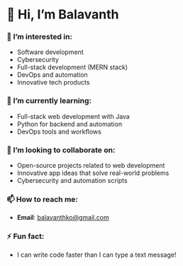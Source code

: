 # 👋 Hi, I’m Balavanth

### 👀 I’m interested in:  
- Software development  
- Cybersecurity  
- Full-stack development (MERN stack)  
- DevOps and automation  
- Innovative tech products  

### 🌱 I’m currently learning:  
- Full-stack web development with Java  
- Python for backend and automation  
- DevOps tools and workflows  

### 💞️ I’m looking to collaborate on:  
- Open-source projects related to web development  
- Innovative app ideas that solve real-world problems  
- Cybersecurity and automation scripts  

### 📫 How to reach me:  
- **Email**: balavanthko@gmail.com 

### ⚡ Fun fact:  
- I can write code faster than I can type a text message!  
